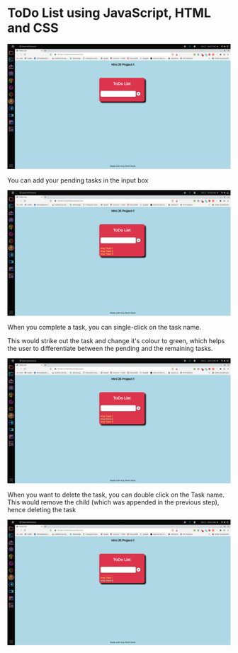 # ToDo List using JavaScript, HTML and CSS

![alt text](https://github.com/parthmshah1302/ToDo-List/blob/master/Screenshots/1.png)


You can add your pending tasks in the input box

![alt text](https://github.com/parthmshah1302/ToDo-List/blob/master/Screenshots/2.png)

When you complete a task, you can single-click on the task name.

This would strike out the task and change it&#39;s colour to green, which helps the user to differentiate between the pending and the remaining tasks.

![alt text](https://github.com/parthmshah1302/ToDo-List/blob/master/Screenshots/3.png?raw=true)

When you want to delete the task, you can double click on the Task name. This would remove the child (which was appended in the previous step), hence deleting the task

![alt text](https://github.com/parthmshah1302/ToDo-List/blob/master/Screenshots/4.png?raw=true)
